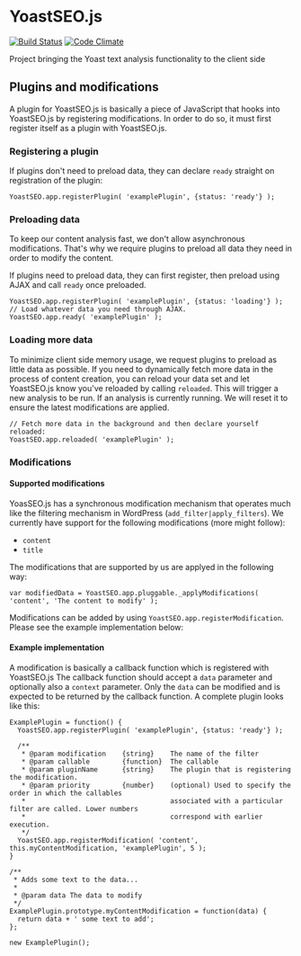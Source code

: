 # YoastSEO.js

[![Build Status](https://travis-ci.org/Yoast/YoastSEO.js.svg?branch=master)](https://travis-ci.org/Yoast/js-text-analysis)
[![Code Climate](https://codeclimate.com/repos/5524f75d69568028f6000fda/badges/f503961401819f93c64c/gpa.svg)](https://codeclimate.com/repos/5524f75d69568028f6000fda/feed)

Project bringing the Yoast text analysis functionality to the client side

## Plugins and modifications

A plugin for YoastSEO.js is basically a piece of JavaScript that hooks into YoastSEO.js by registering modifications. In order to do so, it must first register itself as a plugin with YoastSEO.js. 

### Registering a plugin

If plugins don't need to preload data, they can declare `ready` straight on registration of the plugin:

```JS
YoastSEO.app.registerPlugin( 'examplePlugin', {status: 'ready'} );
```

### Preloading data

To keep our content analysis fast, we don't allow asynchronous modifications. That's why we require plugins to preload all data they need in order to modify the content. 

If plugins need to preload data, they can first register, then preload using AJAX and call `ready` once preloaded.

```JS
YoastSEO.app.registerPlugin( 'examplePlugin', {status: 'loading'} );
// Load whatever data you need through AJAX.
YoastSEO.app.ready( 'examplePlugin' );
```

### Loading more data

To minimize client side memory usage, we request plugins to preload as little data as possible. If you need to dynamically fetch more data in the process of content creation, you can reload your data set and let YoastSEO.js know you've reloaded by calling `reloaded`. This will trigger a new analysis to be run. If an analysis is currently running. We will reset it to ensure the latest modifications are applied.

```JS
// Fetch more data in the background and then declare yourself reloaded:
YoastSEO.app.reloaded( 'examplePlugin' );
```

### Modifications

#### Supported modifications

YoasSEO.js has a synchronous modification mechanism that operates much like the filtering mechanism in WordPress (`add_filter|apply_filters`). We currently have support for the following modifications (more might follow):
* `content`
* `title`

The modifications that are supported by us are applyed in the following way:

```JS
var modifiedData = YoastSEO.app.pluggable._applyModifications( 'content', 'The content to modify' );
```

Modifications can be added by using `YoastSEO.app.registerModification`. Please see the example implementation below:

#### Example implementation

A modification is basically a callback function which is registered with YoastSEO.js The callback function should accept a `data` parameter and optionally also a `context` parameter. Only the `data` can be modified and is expected to be returned by the callback function. A complete plugin looks like this:

```JS
ExamplePlugin = function() {
  YoastSEO.app.registerPlugin( 'examplePlugin', {status: 'ready'} );
  
  /**
   * @param modification 	{string} 	The name of the filter
   * @param callable 		{function} 	The callable
   * @param pluginName 	    {string} 	The plugin that is registering the modification.
   * @param priority 		{number} 	(optional) Used to specify the order in which the callables 
   * 									associated with a particular filter are called. Lower numbers
   * 									correspond with earlier execution.
   */
  YoastSEO.app.registerModification( 'content', this.myContentModification, 'examplePlugin', 5 );
}

/**
 * Adds some text to the data...
 *
 * @param data The data to modify
 */
ExamplePlugin.prototype.myContentModification = function(data) {
  return data + ' some text to add';
};

new ExamplePlugin();
```
